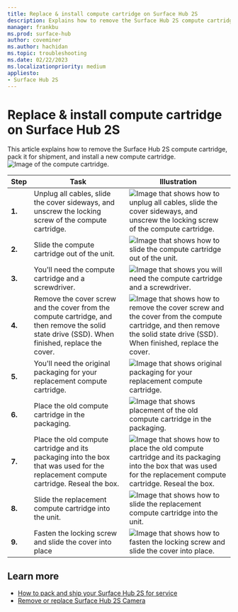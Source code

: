 ```yaml
---
title: Replace & install compute cartridge on Surface Hub 2S
description: Explains how to remove the Surface Hub 2S compute cartridge, pack it for shipment, and install a new compute cartridge
manager: frankbu
ms.prod: surface-hub
author: coveminer
ms.author: hachidan
ms.topic: troubleshooting
ms.date: 02/22/2023
ms.localizationpriority: medium
appliesto:
- Surface Hub 2S
---
```


# Replace & install compute cartridge on Surface Hub 2S

This article explains how to remove the Surface Hub 2S compute cartridge, pack it for shipment, and install a new compute cartridge.<br>
    ![Image of the compute cartridge.](images/surface-hub-2s-replace-cartridge-1.png)

| Step  |    Task                                                                                                                                             |    Illustration   |
| - | ----------------------------------------------------------------------------------------------------------------------------------------------- | ----- |
| **1.** | Unplug all cables, slide the cover sideways, and unscrew the locking screw of the compute cartridge.                                            | ![Image that shows how to unplug all cables, slide the cover sideways, and unscrew the locking screw of the compute cartridge.](images/surface-hub-2s-replace-cartridge-2.png) |
| **2.**  | Slide the compute cartridge out of the unit.                                                                                                    | ![Image that shows how to slide the compute cartridge out of the unit.](images/surface-hub-2s-replace-cartridge-3.png) |
| **3.**  | You'll need the compute cartridge and a screwdriver.                                                                                          | ![Image that shows you will need the compute cartridge and a screwdriver.](images/surface-hub-2s-replace-cartridge-4.png) |
| **4.**  | Remove the cover screw and the cover from the compute cartridge, and then remove the solid state drive (SSD). When finished, replace the cover. | ![Image that shows how to remove the cover screw and the cover from the compute cartridge, and then remove the solid state drive (SSD). When finished, replace the cover.](images/surface-hub-2s-repack-8.png) |
| **5.**| You'll need the original packaging for your  replacement compute cartridge.                                              | ![Image that shows original packaging for your replacement compute cartridge.](images/surface-hub-2s-replace-cartridge-6.png) |
| **6.**| Place the old compute cartridge in the packaging.                                                                                      | ![Image that shows placement of the old compute cartridge in the packaging.](images/surface-hub-2s-replace-cartridge-7.png) |
| **7.** | Place the old compute cartridge and its packaging into the box that was used for the replacement compute cartridge. Reseal the box.             | ![Image that shows how to place the old compute cartridge and its packaging into the box that was used for the replacement compute cartridge. Reseal the box.](images/surface-hub-2s-replace-cartridge-8.png)|
| **8.**| Slide the replacement compute cartridge into the unit.                                                                                          | ![Image that shows how to slide the replacement compute cartridge into the unit.](images/surface-hub-2s-replace-cartridge-9.png) |
| **9.**| Fasten the locking screw and slide the cover into place                                                                                         | ![Image that shows how to fasten the locking screw and slide the cover into place.](images/surface-hub-2s-replace-cartridge-10.png) |

## Learn more

- [How to pack and ship your Surface Hub 2S for service](surface-hub-2s-pack-components.md)
- [Remove or replace Surface Hub 2S Camera](surface-hub-2s-replace-camera.md)

